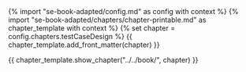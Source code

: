 <frontmatter>
{% import "se-book-adapted/config.md" as config with context %}
{% import "se-book-adapted/chapters/chapter-printable.md" as chapter_template with context %}
{% set chapter = config.chapters.testCaseDesign %}
{{ chapter_template.add_front_matter(chapter) }}
</frontmatter>

{{ chapter_template.show_chapter("../../book/", chapter) }}